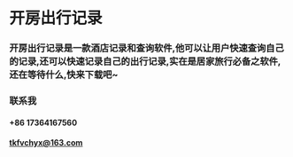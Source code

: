 # 开房出行记录

### 开房出行记录是一款酒店记录和查询软件,他可以让用户快速查询自己的记录,还可以快速记录自己的出行记录,实在是居家旅行必备之软件,还在等待什么,快来下载吧~

### 联系我

#### +86 17364167560
#### tkfvchyx@163.com
